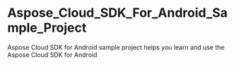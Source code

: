 Aspose_Cloud_SDK_For_Android_Sample_Project
===========================================

Aspose Cloud SDK for Android sample project helps you learn and use the Aspose Cloud SDK for Android